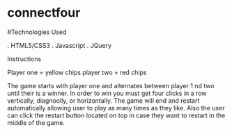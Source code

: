 # connectfour

#Technologies Used

. HTML5/CSS3
. Javascript
. JQuery

Instructions 

Player one = yellow chips
player two = red chips

The game starts with player one and alternates between player 1 nd two until their is a winner. In order to win you must get four clicks in a row vertically, diagnoolly, or horizontally. The game will end and restart automatically allowing user to play as many times as they like. Also the user can click the restart button located on top in case they want to restart in the middle of the game.


